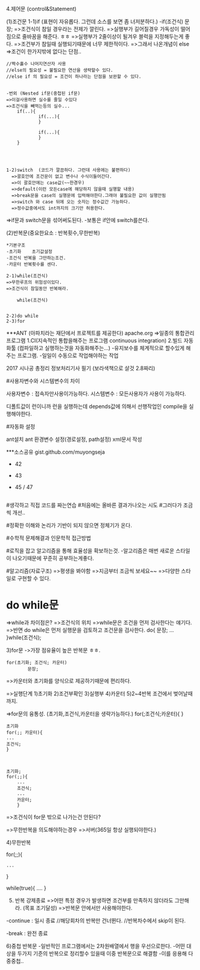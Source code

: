 
4.제어문 (control&Statement)

(1)조건문
	1-1)if		(표현이 자유롭다. 그런데 소스를 보면 좀 너저분하다.)
	-if(조건식) 문장;
	 =>조건식이 참일 경우라는 전제가 깔린다. 
	 =>실행부가 길어질경우 가독성이 떨어짐으로 줄바꿈을 해준다. ㅎㅎ
	 =>실행부가 2줄이상이 될겨우 블럭을 지정해두는게 좋다.
	 =>조건부가 참일때 실행되기때문에 너무 제한적이다.
	 =>그래서 나온개념이 else
	 =>조건이 한가지밖에 없다는 단점..

	//짝수홀수 나머지연산자 사용
	//else의 필요성 = 불필요한 연산을 생략할수 있다.
	//else if 의 필요성 = 조건이 하나라는 단점을 보완할 수 있다.
	

	-번외 (Nested if문(중첩된 if문)
	=>이걸사용하면 실수를 줄일 수있다
	=>조건식을 빼먹는등의 실수...
		if(..){
				if(...){
				}
				
				if(...){
				}
		}




	1-2)switch	(코드가 깔끔하다. 그런데 사용에는 불편하다)
	  =>괄호안에 조건문이 없고 변수나 수식이들어간다.
	  =>이 괄호안에는 case값(~~한경우)
	  =>default(이런 모든case에 해당하지 않을때 실행할 내용)
	  =>break문을 case의 실행문에 입력해야한다.그래야 불필요한 값이 실행안됨
	  =>switch 와 case 뒤에 오는 숫자는 정수값간 가능하다.
	  =>정수값중에서도 int까지의 크기만 허용한다.





=>if문과 switch문을 섞어써도된다.
 -보통은 if안에 switch를쓴다.


(2)반복문(중요한요소 : 반복횟수,무한반복)

	*기본구조
	-초기화	초기값설정
	-조건식 반복을 그만하는조건.
	-카운터 반복횟수를 센다.

	2-1)while(조건식)
	=>무한루프의 위험성이있다.
	=>조건식이 참일동안 반복해라.
	
		while(조건식)


	2-2)do while
	2-3)for






***ANT		(아파치라는 재단에서 프로젝트를 제공한다) apache.org
=>일종의 통합관리프로그램
1.CI(지속적인 통합을해주는 프로그램 continuous integration)
2.빌드 자동화툴  (컴파일하고 실행하는것을 자동화해주는...)
-유지보수를 체계적으로 할수있게 해주는 프로그램.
-일일이 수동으로 작업해야하는 작업




2017 시나공 총정리 정보처리기사 필기
(보라색책으로 살것 2.8짜리)




#사용자변수와 시스템변수의 차이

사용자변수 : 접속자만사용이가능하다.
시스템변수 : 모든사용자가 사용이 가능하다.




디폴트값이 런이니까 런을 실행하는데
depends값에 의해서 선행작업인 compile을 실행해야한다.



#자동화 설정

ant설치
ant 환경변수 설정(경로설정, path설정)
xml문서 작성



***소스공유
gist.github.com/muyongseja



* 42
+ 43
- 45
/ 47


##



#생각하고 직접 코드를 짜는연습
#처음에는 올바른 결과가나오는 시도
#그러다가 조금씩 개선..

#정확한 이해와 논리가 기반이 되지 않으면 정체기가 온다.

#수학적 문제해결과 인문학적 접근방법

#로직을 잡고 알고리즘을 통해 효율성을 확보하는것.
-알고리즘은 매번 새로운 스타일이 나오기때문에 꾸준히 공부하는게좋다.




#알고리즘(자료구조)
=>평생을 봐야함
=>지금부터 조금씩 보세요~~
=>다양한 스타일로 구현할 수 있다.






# do while문
=>while과 차이점은?
=>조건식의 위치
=>while문은 조건을 먼저 검사한다는 얘기다.
=>반면 do while은 먼저 실행문을 검토하고 조건문을 검사한다.
	do{
			문장;
			...
		}while(조건식);


3)for문
->가장 점유율이 높은 반복문 ㅎㅎ.

	for(초기화; 조건식; 카운터)
		    문장;
=>카운터와 초기화를 양식으로 제공하기때문에 편리하다.

=>실행단계
 1)초기화
 2)조건부확인
 3)실행부
 4)카운터
 5)2~4반복 조건에서 벚어날때까지.

=>for문의 융통성. (초기화,조건식,카운터을 생략가능하다.)
	for(;조건식;카운터){ }


	초기화
	for(;; 카운터){
	...
	조건식;
	}


	
	초기화;
	for(;;){
		...
		조건식;
		...
		카운터;
		}



=>조건식이 for문 밖으로 나가는건 안된다?

=>무한반복을 의도해야하는경우
 =>서버(365일 항상 실행되야한다.)




4)무한반복

for(;;){

	...
}


while(true){
	....
}



5) 반복 강제종료
=>어떤 특정 경우가 발생하면 조건부를 만족하지 않더라도 그만해라. (목표 조기달성)
=>반복문 안에서만 사용해야한다.


-continue : 일시 종료
//해당회차의 반복만 건너뛴다.
//반복차수에서 skip이 된다.


-break : 완전 종료




6)중첩 반복문
-일반적인 프로그램에서는 2차원배열에서 행을 우선으로한다.
-어떤 대상을 두가지 기준의 반복으로 정리할수 있을때 이중 반복문으로 해결함
-이를 응용해 다중중첩..


